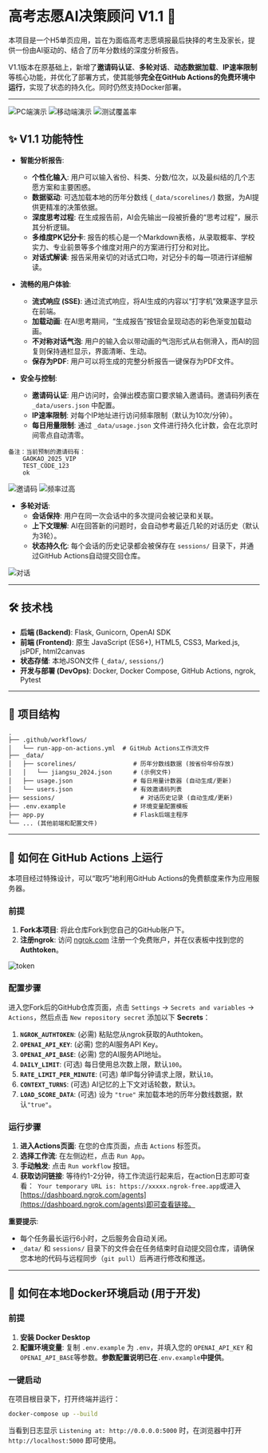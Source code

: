 # 高考志愿AI决策顾问 V1.1 🚀

本项目是一个H5单页应用，旨在为面临高考志愿填报最后抉择的考生及家长，提供一份由AI驱动的、结合了历年分数线的深度分析报告。

V1.1版本在原基础上，新增了**邀请码认证**、**多轮对话**、**动态数据加载**、**IP速率限制**等核心功能，并优化了部署方式，使其能够**完全在GitHub Actions的免费环境中运行**，实现了状态的持久化。同时仍然支持Docker部署。

---

![PC端演示](images/pc_2.png)
![移动端演示](images/mobile.jpg)
![测试覆盖率](images/pytest.png)

## ✨ V1.1 功能特性

- **智能分析报告**:
  - **个性化输入**: 用户可以输入省份、科类、分数/位次，以及最纠结的几个志愿方案和主要困惑。
  - **数据驱动**: 可选加载本地的历年分数线 (`_data/scorelines/`) 数据，为AI提供更精准的决策依据。
  - **深度思考过程**: 在生成报告前，AI会先输出一段被折叠的“思考过程”，展示其分析逻辑。
  - **多维度PK记分卡**: 报告的核心是一个Markdown表格，从录取概率、学校实力、专业前景等多个维度对用户的方案进行打分和对比。
  - **对话式解读**: 报告采用亲切的对话式口吻，对记分卡的每一项进行详细解读。

- **流畅的用户体验**:
  - **流式响应 (SSE)**: 通过流式响应，将AI生成的内容以“打字机”效果逐字显示在前端。
  - **加载动画**: 在AI思考期间，“生成报告”按钮会呈现动态的彩色渐变加载动画。
  - **不对称对话气泡**: 用户的输入会以带动画的气泡形式从右侧滑入，而AI的回复则保持通栏显示，界面清晰、生动。
  - **保存为PDF**: 用户可以将生成的完整分析报告一键保存为PDF文件。

- **安全与控制**:
  - **邀请码认证**: 用户访问时，会弹出模态窗口要求输入邀请码。邀请码列表在 `_data/users.json` 中配置。
  - **IP速率限制**: 对每个IP地址进行访问频率限制（默认为10次/分钟）。
  - **每日用量限制**: 通过 `_data/usage.json` 文件进行持久化计数，会在北京时间零点自动清零。

```
备注：当前预制的邀请码有：
    GAOKAO_2025_VIP
    TEST_CODE_123
    ok
```

![邀请码](images/key.png)
![频率过高](images/limit.png)


- **多轮对话**:
  - **会话保持**: 用户在同一次会话中的多次提问会被记录和关联。
  - **上下文理解**: AI在回答新的问题时，会自动参考最近几轮的对话历史（默认为3轮）。
  - **状态持久化**: 每个会话的历史记录都会被保存在 `sessions/` 目录下，并通过GitHub Actions自动提交回仓库。

![对话](images/conversation.png)

---

## 🛠️ 技术栈

- **后端 (Backend)**: Flask, Gunicorn, OpenAI SDK
- **前端 (Frontend)**: 原生 JavaScript (ES6+), HTML5, CSS3, Marked.js, jsPDF, html2canvas
- **状态存储**: 本地JSON文件 (`_data/`, `sessions/`)
- **开发与部署 (DevOps)**: Docker, Docker Compose, GitHub Actions, ngrok, Pytest 

---

## 📂 项目结构

```
.
├── .github/workflows/
│   └── run-app-on-actions.yml  # GitHub Actions工作流文件
├── _data/
│   ├── scorelines/                # 历年分数线数据 (按省份年份存放)
│   │   └── jiangsu_2024.json      # (示例文件)
│   ├── usage.json                 # 每日用量计数器 (自动生成/更新)
│   └── users.json                 # 有效邀请码列表
├── sessions/                        # 对话历史记录 (自动生成/更新)
├── .env.example                   # 环境变量配置模板
├── app.py                         # Flask后端主程序
└── ... (其他前端和配置文件)
```

---

## 🚀 如何在 GitHub Actions 上运行

本项目经过特殊设计，可以“取巧”地利用GitHub Actions的免费额度来作为应用服务器。

### 前提
1.  **Fork本项目**: 将此仓库Fork到您自己的GitHub账户下。
2.  **注册ngrok**: 访问 [ngrok.com](https://ngrok.com) 注册一个免费账户，并在仪表板中找到您的 **Authtoken**。

![token](images/token.png)

### 配置步骤
进入您Fork后的GitHub仓库页面，点击 `Settings` -> `Secrets and variables` -> `Actions`，然后点击 `New repository secret` 添加以下 **Secrets**：

1.  **`NGROK_AUTHTOKEN`**: (必需) 粘贴您从ngrok获取的Authtoken。
2.  **`OPENAI_API_KEY`**: (必需) 您的AI服务API Key。
3.  **`OPENAI_API_BASE`**: (必需) 您的AI服务API地址。
4.  **`DAILY_LIMIT`**: (可选) 每日使用总次数上限，默认`100`。
5.  **`RATE_LIMIT_PER_MINUTE`**: (可选) 单IP每分钟请求上限，默认`10`。
6.  **`CONTEXT_TURNS`**: (可选) AI记忆的上下文对话轮数，默认`3`。
7.  **`LOAD_SCORE_DATA`**: (可选) 设为 `"true"` 来加载本地的历年分数线数据，默认`"true"`。

### 运行步骤
1.  **进入Actions页面**: 在您的仓库页面，点击 `Actions` 标签页。
2.  **选择工作流**: 在左侧边栏，点击 `Run App`。
3.  **手动触发**: 点击 `Run workflow` 按钮。
4.  **获取访问链接**: 等待约1-2分钟，待工作流运行起来后，在action日志即可查看：`
Your temporary URL is:
https://xxxxx.ngrok-free.app`或进入[https://dashboard.ngrok.com/agents](https://dashboard.ngrok.com/agents)即可查看链接。

**重要提示**:
- 每个任务最长运行6小时，之后服务会自动关闭。
- `_data/` 和 `sessions/` 目录下的文件会在任务结束时自动提交回仓库，请确保您本地的代码与远程同步（`git pull`）后再进行修改和推送。

---

## 🐳 如何在本地Docker环境启动 (用于开发)

### 前提
1.  **安装 Docker Desktop**
2.  **配置环境变量**: 复制 `.env.example` 为 `.env`，并填入您的 `OPENAI_API_KEY` 和 `OPENAI_API_BASE`等参数。**参数配置说明已在**`.env.example`**中提供**。

### 一键启动
在项目根目录下，打开终端并运行：
```bash
docker-compose up --build
```
当看到日志显示 `Listening at: http://0.0.0.0:5000` 时，在浏览器中打开 `http://localhost:5000` 即可使用。
